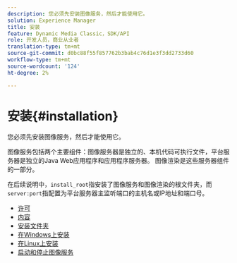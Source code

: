 ```yaml
---
description: 您必须先安装图像服务，然后才能使用它。
solution: Experience Manager
title: 安装
feature: Dynamic Media Classic，SDK/API
role: 开发人员，商业从业者
translation-type: tm+mt
source-git-commit: d0bc88f55f857762b3bab4c76d1e3f3dd2733d60
workflow-type: tm+mt
source-wordcount: '124'
ht-degree: 2%

---
```



# 安装{#installation}

您必须先安装图像服务，然后才能使用它。

图像服务包括两个主要组件：图像服务器是独立的、本机代码可执行文件，平台服务器是独立的Java Web应用程序和应用程序服务器。 图像渲染是这些服务器组件的一部分。

在后续说明中，`install_root`指安装了图像服务和图像渲染的根文件夹，而`server:port`指配置为平台服务器主监听端口的主机名或IP地址和端口号。

* [许可](c-licensing.md)
* [内容](c-contents.md)
* [安装文件夹](c-install-folder.md)
* [在Windows上安装](t-installing-on-windows/t-installing-on-windows.md)
* [在Linux上安装](c-installing-linux/c-installing-linux.md)
* [启动和停止图像服务](t-starting-and-stopping/t-starting-and-stopping.md)
